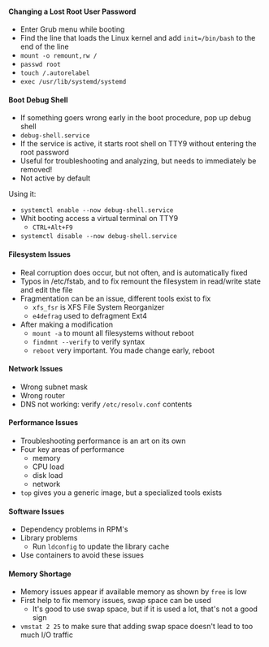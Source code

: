#### Changing a Lost Root User Password

- Enter Grub menu while booting
- Find the line that loads the Linux kernel and add `init=/bin/bash` to the end of the line
- `mount -o remount,rw /`
- `passwd root`
- `touch /.autorelabel`
- `exec /usr/lib/systemd/systemd`

#### Boot Debug Shell

- If something goers wrong early in the boot procedure, pop up debug shell
- `debug-shell.service`
- If the service is active, it starts root shell on TTY9 without entering the root password
- Useful for troubleshooting and analyzing, but needs to immediately be removed!
- Not active by default

Using it:
- `systemctl enable --now debug-shell.service`
- Whit booting access a virtual terminal on TTY9
	- `CTRL+Alt+F9`
- `systemctl disable --now debug-shell.service`

####  Filesystem Issues

- Real corruption does occur, but not often, and is automatically fixed
- Typos in /etc/fstab, and to fix remount the filesystem in read/write state and edit the file
- Fragmentation can be an issue, different tools exist to fix
	- `xfs_fsr` is XFS File System Reorganizer
	- `e4defrag` used to defragment Ext4
- After making a modification
	- `mount -a` to mount all filesystems without reboot
	- `findmnt --verify` to verify syntax
	- `reboot` very important. You made change early, reboot

#### Network Issues

- Wrong subnet mask
- Wrong router
- DNS not working: verify `/etc/resolv.conf` contents

#### Performance Issues

- Troubleshooting performance is an art on its own
- Four key areas of performance
	- memory
	- CPU load
	- disk load
	- network
- `top` gives you a generic image, but a specialized tools exists

#### Software Issues

- Dependency problems in RPM's
- Library problems
	- Run `ldconfig` to update the library cache
- Use containers to avoid these issues

#### Memory Shortage

- Memory issues appear if available memory as shown by `free` is low
- First help to fix memory issues, swap space can be used
	- It's good to use swap space, but if it is used a lot, that's not a good sign
- `vmstat 2 25` to make sure that adding swap space doesn't lead to too much I/O traffic

